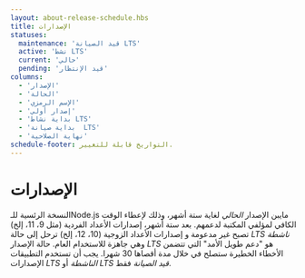 ```yaml
---
layout: about-release-schedule.hbs
title: الإصدارات  
statuses:
  maintenance: 'قيد الصيانة LTS'
  active: 'نشط LTS'
  current: 'حالي'
  pending: 'قيد الإنتظار'
columns:
  - 'الإصدار'
  - 'الحالة'
  - 'الإسم الرمزي'
  - 'إصدار أولي'
  - 'بداية نشاط LTS'
  - 'بداية صيانة  LTS'
  - 'نهاية الصلاحية'
schedule-footer: التواريخ قابلة للتغيير.
---
```


# الإصدارات 

النسخة الرئسية للـNode.js مايبن الإصدار _الحالي_ لغاية ستة أشهر، وذلك لإعطاء الوقت الكافي لمؤلفي المكتبة لدعمهم.
بعد ستة أشهر، إصدارات الأعداد الفردية  (مثل 9، 11، إلخ) تصبح غير مدعومة و إصدارات الأعداد الزوجية (10، 12، إلخ) ترحل إلى حالة _LTS ناشطة_ وهي جاهزة للاستخدام العام.
حالة الإصدار _LTS_ هو "دعم طويل الأمد" التي تتضمن الأخطاء الخطيرة ستصلح في خلال مدة أقصاها 30 شهرا.
يجب أن تستخدم التطبيقات الإصدارات _LTS الناشطة_ أو _LTS قيد الصيانة_ فقط.
